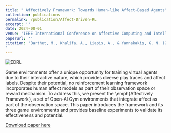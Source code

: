 ```yaml
---
title: " Affectively Framework: Towards Human-like Affect-Based Agents"
collection: publications
permalink: /publication/Affect-Driven-RL
excerpt: ''
date: 2024-08-01
venue: 'IEEE International Conference on Affective Computing and Intelligent Interaction Workshops (ACIIW)'
paperurl: ''
citation: 'Barthet, M., Khalifa, A., Liapis, A., & Yannakakis, G. N. (2024). Affectively Framework: Towards Human-like Affect-Based Agents. In Proceedings of the 12th IEEE International Conference on Affective Computing and Intelligent Interaction Workshops (ACIIW).
'
---
```


![EDRL](https://matthewbarthet.com/images/Environments.png)


Game environments offer a unique opportunity for training virtual agents due to their interactive nature, which provides diverse play traces and affect labels. Despite their potential, no reinforcement learning framework incorporates human affect models as part of their observation space or reward mechanism. To address this, we present the \emph{Affectively Framework}, a set of Open-AI Gym environments that integrate affect as part of the observation space. This paper introduces the framework and its three game environments and provides baseline experiments to validate its effectiveness and potential.

[Download paper here](http://matt-barthet.github.io/files/affectively_framework.pdf)
